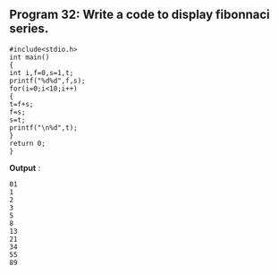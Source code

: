 ## Program 32: Write a code to display fibonnaci series.
```
#include<stdio.h>
int main()
{
int i,f=0,s=1,t;
printf("%d%d",f,s);
for(i=0;i<10;i++)
{
t=f+s;
f=s;
s=t;
printf("\n%d",t);		
}
return 0;
}
```
**Output** :
```
01
1
2
3
5
8
13
21
34
55
89
```
